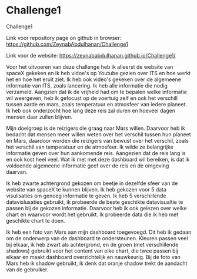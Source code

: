 # Challenge1
Challenge1

Link voor repository page on github in browser: https://github.com/ZeynabAbdulhanan/Challenge1

Link voor de website: https://zeynababdulhanan.github.io/Challenge1/

Voor het uitvoeren van deze challenge heb ik alleerst de website van spaceX gekeken en ik heb vidoe's op Youtube gezien over ITS en hoe 
werkt het en hoe het eruit ziet. Ik heb ook video's gekeken over de algemeene informatie van ITS, zoals lancering. Ik heb alle informatie die nodig verzameld. Aangzien dat ik de vrijheid had om te bepalen welke informatie wil weergeven, heb ik gefocust op de voertuig zelf en ook het verschill tussen aarde en mars, zoals temperatuur en atmosfeer van iedere planeet. Ik heb ook onderzocht hoe lang deze reis zal duren en hoeveel dagen mensen daar zullen blijven.   

Mijn doelgroep is de reizigers die graag naar Mars willen. Daarvoor heb ik bedacht dat mensen meer willen weten over het verschil tussen hun planeet en Mars, daardoor worden die reizigers van bewust over het verschil, zoals het verschil van temperatuur en de atmosfeer. Ik wilde ze belangrijke informatie geven over hun aankomende reis. Aangezien dat de reis lang is en ook kost heel veel. Wat ik met met deze dashboard wil bereiken, is dat ik voldoende algemeene informatie geef over de reis en de omgeving daarvan. 

Ik heb zwarte achtergrond gekozen om beetje in dezelfde sfeer van de website van spaceX te kunnen blijven. Ik heb gekozen voor 5 data visulisaties om genoeg informatie te geven. Ik heb 5 verschillende datavislusaties gebruikt, ik probeerde de beste geschikte datavisualtie te passen bij de gekozen informatie. Daarvoor heb ik ook gelezen over welke chart en waarvoor wordt het gebruikt. Ik probeerde data die ik heb met geschikte chart te doen. 

Ik heb een foto van Mars aan mijn dashboard toegevoegd. Dit heb ik gedaan om de onderwerp van de dashboard te ondersteunen. Kleuren passen veel bij elkaar, ik heb zwart als achtergrond, en de groen (met verschillende shadows) gebruikt voor het content van elke chart, die twee passen bij elkaar en maakt dashboard overzichtelijk en nauwkeurig. Bij de foto van Mars heb ik shadow gebruikt, ik denk dat oranje shadow trekt de aandacht van de gebruiker.  